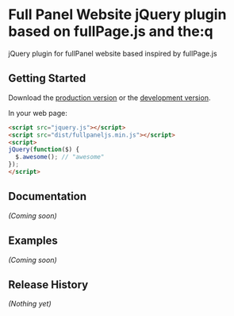 # Full Panel Website jQuery plugin based on fullPage.js and the:q

jQuery plugin for fullPanel website based inspired by fullPage.js 

## Getting Started

Download the [production version][min] or the [development version][max].

[min]: https://raw.githubusercontent.com/jeffreynolte/jquery-fullpaneljs/master/dist/jquery.fullpaneljs.min.js
[max]: https://raw.githubusercontent.com/jeffreynolte/jquery-fullpaneljs/master/dist/jquery.fullpaneljs.js

In your web page:

```html
<script src="jquery.js"></script>
<script src="dist/fullpaneljs.min.js"></script>
<script>
jQuery(function($) {
  $.awesome(); // "awesome"
});
</script>
```

## Documentation
_(Coming soon)_

## Examples
_(Coming soon)_

## Release History
_(Nothing yet)_
